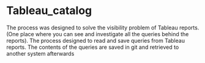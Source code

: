 # Tableau_catalog
The process was designed to solve the visibility problem of Tableau reports.(One place where you can see and investigate all the queries behind the reports).
The process designed to read and save queries from Tableau reports. 
The contents of the queries are saved in git and retrieved to another system afterwards
